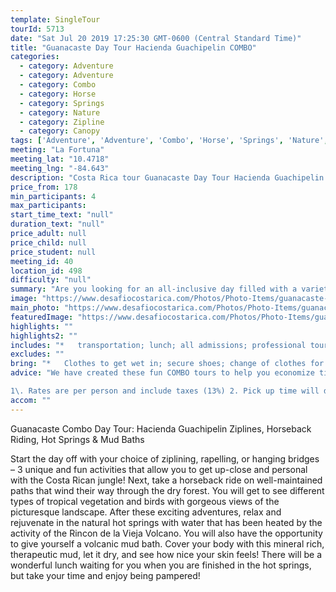 ```yaml
---
template: SingleTour
tourId: 5713
date: "Sat Jul 20 2019 17:25:30 GMT-0600 (Central Standard Time)"
title: "Guanacaste Day Tour Hacienda Guachipelin COMBO"
categories: 
  - category: Adventure
  - category: Adventure
  - category: Combo
  - category: Horse
  - category: Springs
  - category: Nature
  - category: Zipline
  - category: Canopy
tags: ['Adventure', 'Adventure', 'Combo', 'Horse', 'Springs', 'Nature', 'Zipline', 'Canopy']
meeting: "La Fortuna"
meeting_lat: "10.4718"
meeting_lng: "-84.643"
description: "Costa Rica tour Guanacaste Day Tour Hacienda Guachipelin COMBO, id 5713"
price_from: 178
min_participants: 4
max_participants: 
start_time_text: "null"
duration_text: "null"
price_adult: null
price_child: null
price_student: null
meeting_id: 40
location_id: 498
difficulty: "null"
summary: "Are you looking for an all-inclusive day filled with a variety of activities? You’ll love this tour at Hacienda Guachipelin because it is the perfect mix of adventure and relaxation. Start the day off with a choice of ziplining, rapelling, or a tour of the hanging bridges. Then, horseback ride through the dry forest, soak in the volcanically heated hotsprings, treat yourself to a mud bath and then enjoy a delicious lunch. This is the perfect tour for families, large groups, or those loo..."
image: "https://www.desafiocostarica.com/Photos/Photo-Items/guanacaste-combo-day-tour-hacienda-guachipelin--zipline--horseriding--hot-springs--mudbath-1411509080.jpg"
main_photo: "https://www.desafiocostarica.com/Photos/Photo-Items/guanacaste-combo-day-tour-hacienda-guachipelin--zipline--horseriding--hot-springs--mudbath-1411509080.jpg"
featuredImage: "https://www.desafiocostarica.com/Photos/Photo-Items/guanacaste-combo-day-tour-hacienda-guachipelin--zipline--horseriding--hot-springs--mudbath-1411509080.jpg"
highlights: ""
highlights2: ""
includes: "*   transportation; lunch; all admissions; professional tour guides"
excludes: ""
bring: "*   Clothes to get wet in; secure shoes; change of clothes for after the tour; a little extra spending money in case you want to buy some souvenirs and beers; binoculars; camera; sun block; rain gear; binoculars; camera; sun block; mosquito repellent; sun glasses; hat"
advice: "We have created these fun COMBO tours to help you economize time and money on your vacation - we will coordinate your tour pick-ups and drop-offs and in some COMBOs, you may have a short break back at your hotel to take a breather before the next tour. Please keep your itinerary with you so you are aware of your COMBO logistics.Please let us know your riding abilities and weight so we can get you properly fitted for your horse and saddle.

1\. Rates are per person and include taxes (13%) 2. Pick up time will depend on the hotel where you are staying and the city you are coming from. Please be ready 5 minutes before the assigned time. 3. In the event of any inconvenience at the pick up, please call us immediately: (506)2479-0020 4. We have a 48-hour cancellation policy.For events that could happen beyond our control we may change to a more-suitable tour with an equal or similar adventure-appeal or offer other tour options so you don't miss out on a fun day in Costa Rica. We reserve the right to cancel a trip due to unfavorable conditions & will only run a tour according to our policies. Full refund is given if (on rare occasion) no tour is run."
accom: ""
---
```

Guanacaste Combo Day Tour: Hacienda Guachipelin Ziplines, Horseback Riding, Hot Springs & Mud Baths

Start the day off with your choice of ziplining, rapelling, or hanging bridges – 3 unique and fun activities that allow you to get up-close and personal with the Costa Rican jungle! Next, take a horseback ride on well-maintained paths that wind their way through the dry forest. You will get to see different types of tropical vegetation and birds with gorgeous views of the picturesque landscape. After these exciting adventures, relax and rejuvenate in the natural hot springs with water that has been heated by the activity of the Rincon de la Vieja Volcano. You will also have the opportunity to give yourself a volcanic mud bath. Cover your body with this mineral rich, therapeutic mud, let it dry, and see how nice your skin feels! There will be a wonderful lunch waiting for you when you are finished in the hot springs, but take your time and enjoy being pampered!